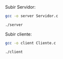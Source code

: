 Subir Servidor:
```bash
gcc -o server Servidor.c

./server
```

Subir cliente:
```bash
gcc -o client Cliente.c

./client
```